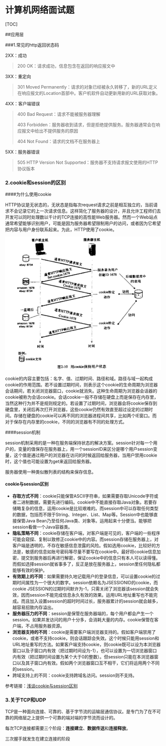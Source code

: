 # 计算机网络面试题

[TOC]

##应用层

###1.常见的http返回状态码

2XX：成功

> 200 OK：请求成功，信息包含在返回的响应报文中

3XX：重定向

> 301 Moved Permanently：请求的对象已经被永久转移了，新的URL定义在响应报文的Location首部中。客户机软件自动更新用新的URL获取对象。

4XX：客户端错误

> 400 Bad Request：请求不能被服务器理解
>
> 403 Forbidden：服务器收到请求，但是拒绝提供服务。服务器通常会在响应报文中给出不提供服务的原因
>
> 404 Not Found：请求的文档不在服务器上

5XX：服务器错误

> 505 HTTP Version Not Supported：服务器不支持请求报文使用的HTTP协议版本

### 2.cookie和session的区别

####为什么使用cookie

HTTP协议是无状态的，无状态是指每次request请求之前是相互独立的，当前请求不会记录它的上一次请求信息。这样简化了服务器的设计，并且允许工程师们去开发可以同时处理数以千计的TCP连接的高性能Web服务器。然而一个Web站点通常希望能够识别用户，可能是因为服务器希望限制用户的访问，或者因为它希望把内容与用户身份联系起来。为此，HTTP使用了cookie。

![用cookie保持用户状态](../pic/net-cookie-1.png)

cookie的内容主要包括：名字、值、过期时间、路径和域。路径与域一起构成cookie的作用范围。若不设置过期时间，则表示这个cookie的生命周期为浏览器会话期间，若关闭浏览器窗口，cookie就消失。这种生命周期为浏览器会话器的cookie被称为会话cookie。会话cookie一般不存储在硬盘上而是保存在内存里，当然这种行为并不是规则规定的。若设置了过期时间，浏览器会将cookie保存到硬盘里，关闭后再次打开浏览器，这些cookie仍然有效直至超过设定的过期时间。存储在硬盘的cookie可以再不同的浏览器进程间共享，比如两个IE窗口。而对于保存在内存里的cookie，不同的浏览器有不同的处理方式。

####session机制

session机制采用的是一种在服务端保持状态的解决方案。session针对每一个用户的，变量的值保存在服务器上，用一个sessionID来区分是哪个用户session变量，这个值是通过用户的浏览器在访问的时候返回给服务器，当用户禁用cookie时，这个值也可能设置为get来返回给服务器。

服务器使用一种类似散列表的结构来保存信息。

#### cookie与session区别

- **存取方式不同**：cookie只能保管ASCII字符串，如果需要存取Unicode字符或者二进制数据，需要先进行编码。cookie中不能直接存取Java对象。若要存储略复杂的信息，运用cookie是比较艰难的。而session中可以存取任何类型的数据，包括而不限于String、Integer、List、Map等。Session中也能够直接保管Java Bean乃至任何Java类、对象等。运用起来十分便当。能够把session看做一个Java容器类。
- **隐私策略不同**：cookie存储在客户端，对客户端是可见的，客户端的一些程序可能会窥探、复制以致修正cookie中的内容。而session存储在服务器上，对客户端是透明的，不存在敏感信息泄露的风险。假如选用cookie，比较好的方法是，敏感的信息如账号密码等尽量不要写在cookie中。最好将cookie信息加密，提交到服务器后再进行解密，保证cookie中的信息只有本人可以读得懂。而假如选择session就省事多了，反正是放在服务器上，session里任何隐私都能够有效的保护。
- **有效期上的不同**：如果需要持久地记载用户的登录信息，可以设置cookie的过期时间属性为一个很大的数字。session依赖名为JSESSIONID的cookie，而cookie JSESSION的过期时间默许为-1，只需关闭了浏览器该session就会失效，因而session不能完成信息永久有效的效果。运用URL地址重写也不能完成。而且加入设置session的超时时间过长，服务器累计的session就会越多，越容易招致内存溢出。
- **服务器压力的不同**：session是保管在服务器端的，每个用户都会产生一个session。如果并发访问的用户十分多，会消耗大量的内存。cookie保管在客户端，不占用服务器资源。
- **浏览器支持的不同**：cookie是需要客户端浏览器支持的。假如客户端禁用了cookie，或者不支持cookie，则会话跟踪会失效。这个时候只能用session和URL地址重写的方法。如果客户端支持cookie，则cookie既可以设为本浏览器窗口以及子窗口内有效（把过期时间设为-1），也可以设置为一切浏览器窗口内有效（把过期时间设置为某个大于0的整数）。但session只能在本浏览器窗口以及其子窗口内有效。假如两个浏览器窗口互不相干，它们将运用两个不同的session。
- 跨域支持上的不同：cookie支持跨域名访问。session则不支持。

参考链接：[浅谈cookie与session区别](https://my.oschina.net/leejun2005/blog/304564)

### 3.关于TCP和UDP

TCP是一种面向连接、可靠的、基于字节流的运输层通信协议。是专门为了在不可靠的网络层之上提供一个可靠的端对端的字节流而设计的。

每次TCP连接都需要三个阶段：**连接建立**、**数据传送**和**连接释放**。

三次握手就发生在建立连接的阶段

